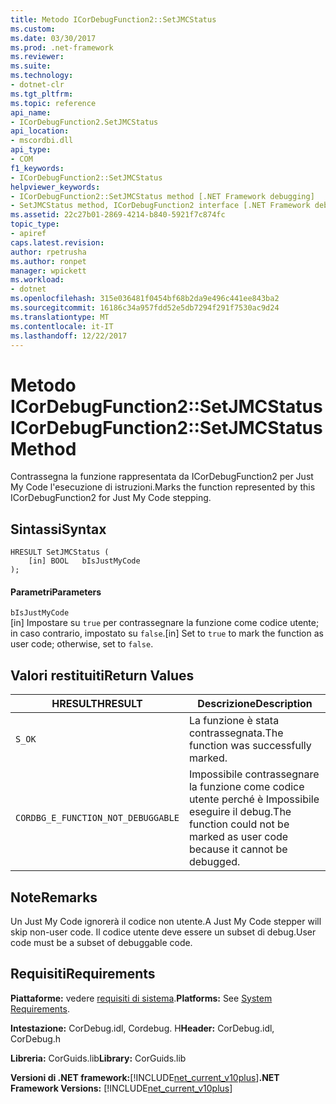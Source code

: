 ```yaml
---
title: Metodo ICorDebugFunction2::SetJMCStatus
ms.custom: 
ms.date: 03/30/2017
ms.prod: .net-framework
ms.reviewer: 
ms.suite: 
ms.technology:
- dotnet-clr
ms.tgt_pltfrm: 
ms.topic: reference
api_name:
- ICorDebugFunction2.SetJMCStatus
api_location:
- mscordbi.dll
api_type:
- COM
f1_keywords:
- ICorDebugFunction2::SetJMCStatus
helpviewer_keywords:
- ICorDebugFunction2::SetJMCStatus method [.NET Framework debugging]
- SetJMCStatus method, ICorDebugFunction2 interface [.NET Framework debugging]
ms.assetid: 22c27b01-2869-4214-b840-5921f7c874fc
topic_type:
- apiref
caps.latest.revision: 
author: rpetrusha
ms.author: ronpet
manager: wpickett
ms.workload:
- dotnet
ms.openlocfilehash: 315e036481f0454bf68b2da9e496c441ee843ba2
ms.sourcegitcommit: 16186c34a957fdd52e5db7294f291f7530ac9d24
ms.translationtype: MT
ms.contentlocale: it-IT
ms.lasthandoff: 12/22/2017
---
```

# <a name="icordebugfunction2setjmcstatus-method"></a><span data-ttu-id="b12f9-102">Metodo ICorDebugFunction2::SetJMCStatus</span><span class="sxs-lookup"><span data-stu-id="b12f9-102">ICorDebugFunction2::SetJMCStatus Method</span></span>
<span data-ttu-id="b12f9-103">Contrassegna la funzione rappresentata da ICorDebugFunction2 per Just My Code l'esecuzione di istruzioni.</span><span class="sxs-lookup"><span data-stu-id="b12f9-103">Marks the function represented by this ICorDebugFunction2 for Just My Code stepping.</span></span>  
  
## <a name="syntax"></a><span data-ttu-id="b12f9-104">Sintassi</span><span class="sxs-lookup"><span data-stu-id="b12f9-104">Syntax</span></span>  
  
```  
HRESULT SetJMCStatus (  
    [in] BOOL   bIsJustMyCode  
);  
```  
  
#### <a name="parameters"></a><span data-ttu-id="b12f9-105">Parametri</span><span class="sxs-lookup"><span data-stu-id="b12f9-105">Parameters</span></span>  
 `bIsJustMyCode`  
 <span data-ttu-id="b12f9-106">[in] Impostare su `true` per contrassegnare la funzione come codice utente; in caso contrario, impostato su `false`.</span><span class="sxs-lookup"><span data-stu-id="b12f9-106">[in] Set to `true` to mark the function as user code; otherwise, set to `false`.</span></span>  
  
## <a name="return-values"></a><span data-ttu-id="b12f9-107">Valori restituiti</span><span class="sxs-lookup"><span data-stu-id="b12f9-107">Return Values</span></span>  
  
|<span data-ttu-id="b12f9-108">HRESULT</span><span class="sxs-lookup"><span data-stu-id="b12f9-108">HRESULT</span></span>|<span data-ttu-id="b12f9-109">Descrizione</span><span class="sxs-lookup"><span data-stu-id="b12f9-109">Description</span></span>|  
|-------------|-----------------|  
|`S_OK`|<span data-ttu-id="b12f9-110">La funzione è stata contrassegnata.</span><span class="sxs-lookup"><span data-stu-id="b12f9-110">The function was successfully marked.</span></span>|  
|`CORDBG_E_FUNCTION_NOT_DEBUGGABLE`|<span data-ttu-id="b12f9-111">Impossibile contrassegnare la funzione come codice utente perché è Impossibile eseguire il debug.</span><span class="sxs-lookup"><span data-stu-id="b12f9-111">The function could not be marked as user code because it cannot be debugged.</span></span>|  
  
## <a name="remarks"></a><span data-ttu-id="b12f9-112">Note</span><span class="sxs-lookup"><span data-stu-id="b12f9-112">Remarks</span></span>  
 <span data-ttu-id="b12f9-113">Un Just My Code ignorerà il codice non utente.</span><span class="sxs-lookup"><span data-stu-id="b12f9-113">A Just My Code stepper will skip non-user code.</span></span> <span data-ttu-id="b12f9-114">Il codice utente deve essere un subset di debug.</span><span class="sxs-lookup"><span data-stu-id="b12f9-114">User code must be a subset of debuggable code.</span></span>  
  
## <a name="requirements"></a><span data-ttu-id="b12f9-115">Requisiti</span><span class="sxs-lookup"><span data-stu-id="b12f9-115">Requirements</span></span>  
 <span data-ttu-id="b12f9-116">**Piattaforme:** vedere [requisiti di sistema](../../../../docs/framework/get-started/system-requirements.md).</span><span class="sxs-lookup"><span data-stu-id="b12f9-116">**Platforms:** See [System Requirements](../../../../docs/framework/get-started/system-requirements.md).</span></span>  
  
 <span data-ttu-id="b12f9-117">**Intestazione:** CorDebug.idl, Cordebug. H</span><span class="sxs-lookup"><span data-stu-id="b12f9-117">**Header:** CorDebug.idl, CorDebug.h</span></span>  
  
 <span data-ttu-id="b12f9-118">**Libreria:** CorGuids.lib</span><span class="sxs-lookup"><span data-stu-id="b12f9-118">**Library:** CorGuids.lib</span></span>  
  
 <span data-ttu-id="b12f9-119">**Versioni di .NET framework:**[!INCLUDE[net_current_v10plus](../../../../includes/net-current-v10plus-md.md)]</span><span class="sxs-lookup"><span data-stu-id="b12f9-119">**.NET Framework Versions:** [!INCLUDE[net_current_v10plus](../../../../includes/net-current-v10plus-md.md)]</span></span>
